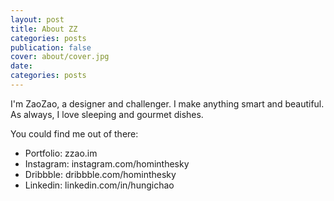 ```yaml
---
layout: post
title: About ZZ
categories: posts
publication: false
cover: about/cover.jpg
date:   
categories: posts
---
```


I'm ZaoZao, a designer and challenger. I make anything smart and beautiful. As always, I love sleeping and gourmet dishes.

You could find me out of there:

- Portfolio: zzao.im
- Instagram: instagram.com/hominthesky
- Dribbble: dribbble.com/hominthesky
- Linkedin: linkedin.com/in/hungichao
